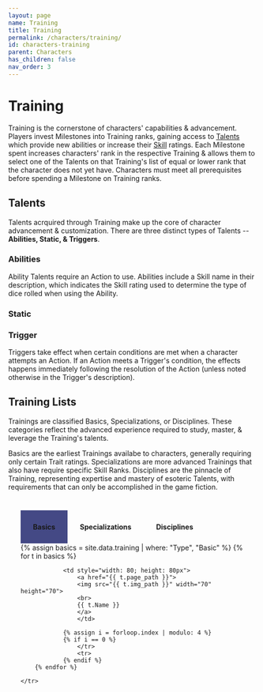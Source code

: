```yaml
---
layout: page
name: Training
title: Training
permalink: /characters/training/
id: characters-training
parent: Characters
has_children: false
nav_order: 3
---
```


# Training
Training is the cornerstone of characters' capabilities & advancement.  Players invest Milestones into Training ranks, gaining access to [Talents](/characters/talents/) which provide new abilities or increase their [Skill](/no1_system/characters/skills/) ratings.  Each Milestone spent increases characters' rank in the respective Training & allows them to select one of the Talents on that Training's list of equal or lower rank that the character does not yet have.
Characters must meet all prerequisites before spending a Milestone on Training ranks.

## Talents
Talents acrquired through Training make up the core of character advancement & customization.  There are three distinct types of Talents -- **Abilities, Static, & Triggers**.

### Abilities
Ability Talents require an Action to use.  Abilities include a Skill name in their description, which indicates the Skill rating used to determine the type of dice rolled when using the Ability.

### Static

### Trigger
Triggers take effect when certain conditions are met when a character attempts an Action.  If an Action meets a Trigger's condition, the effects happens immediately following the resolution of the Action (unless noted otherwise in the Trigger's description).

## Training Lists
Trainings are classified Basics, Specializations, or Disciplines.  These categories reflect the advanced experience required to study, master, & leverage the Training's talents.

Basics are the earliest Trainings availabe to characters, generally requiring only certain Trait ratings.  Specializations are more advanced Trainings that also have require specific Skill Ranks.  Disciplines are the pinnacle of Training, representing expertise and mastery of esoteric Talents, with requirements that can only be accomplished in the game fiction.   


<div class="mytabs">
<input type="radio" id="tabbasics" name="mytabs" checked="checked">
<label for="tabbasics">Basics</label>
<div class="tab">
<table style="text-align: center;">
    <tr>
        {% assign basics = site.data.training | where: "Type", "Basic" %}
        {% for t in basics %}

                <td style="width: 80; height: 80px">
                    <a href="{{ t.page_path }}">
                    <img src="{{ t.img_path }}" width="70" height="70">
                    <br>
                    {{ t.Name }}
                    </a>
                    </td>
                
                {% assign i = forloop.index | modulo: 4 %}
                {% if i == 0 %}
                    </tr>
                    <tr>
                {% endif %}
        {% endfor %}

    </tr>

</table>
</div>


<input type="radio" id="tabspecs" name="mytabs">
<label for="tabspecs">Specializations</label>
<div class="tab">
<table style="text-align: center;">
    <tr>
        {% assign specs = site.data.training | where: "Type", "Specialization" %}
        {% for t in specs %}

                <td style="width: 80; height: 80px">
                    <a href="{{ t.page_path }}">
                    <img src="{{ t.img_path }}" width="70" height="70">
                    <br>
                    {{ t.Name }}
                    </a>
                    </td>
                
                {% assign i = forloop.index | modulo: 4 %}
                {% if i == 0 %}
                    </tr>
                    <tr>
                {% endif %}
        {% endfor %}

    </tr>

</table>
</div>

<input type="radio" id="tabdiscs" name="mytabs">
<label for="tabdiscs">Disciplines</label>
<div class="tab">
<table style="text-align: center;">
    <tr>
        {% assign discs = site.data.training | where: "Type", "Discipline" %}
        {% for t in discs %}

                <td style="width: 80; height: 80px">
                    <a href="{{ t.page_path }}">
                    <img src="{{ t.img_path }}" width="70" height="70">
                    <br>
                    {{ t.Name }}
                    </a>
                    </td>
                
                {% assign i = forloop.index | modulo: 4 %}
                {% if i == 0 %}
                    </tr>
                    <tr>
                {% endif %}
        {% endfor %}

    </tr>

</table>
</div>

</div>


<style>
 
.mytabs {
    display: flex;
    flex-wrap: wrap;
    margin: 10px auto;
    padding: 25px;
}
.mytabs input[type="radio"] {
    display: none;
}

.mytabs label {
    padding: 25px;
    font-weight: bold;
}

.mytabs .tab {
    width: 100%;
    padding: 0px;
    order: 1;
    display: none;
}
.mytabs .tab h2 {
    font-size: 3em;
}

.mytabs input[type='radio']:checked + label + .tab {
    display: block;
}

.mytabs input[type="radio"]:checked + label {
    background: #444985;
}
</style>